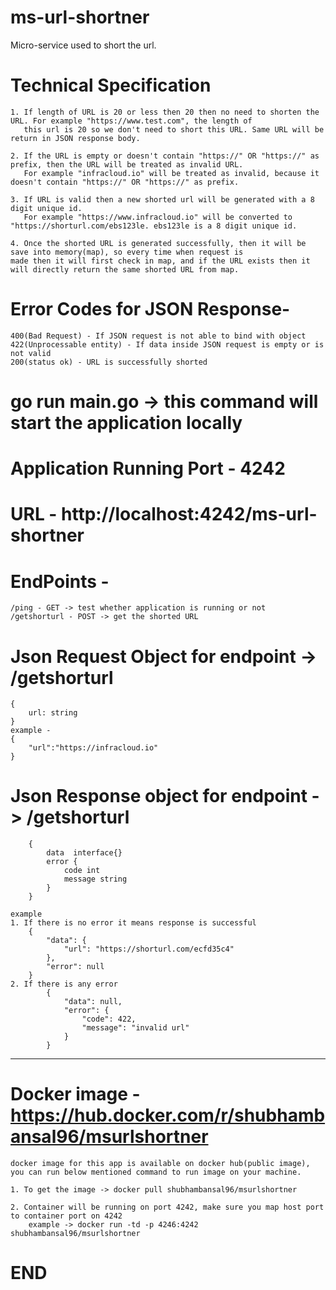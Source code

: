 # ms-url-shortner
Micro-service used to short the url.

# Technical Specification
    1. If length of URL is 20 or less then 20 then no need to shorten the URL. For example "https://www.test.com", the length of
       this url is 20 so we don't need to short this URL. Same URL will be return in JSON response body.
    
    2. If the URL is empty or doesn't contain "https://" OR "https://" as prefix, then the URL will be treated as invalid URL.
       For example "infracloud.io" will be treated as invalid, because it doesn't contain "https://" OR "https://" as prefix.

    3. If URL is valid then a new shorted url will be generated with a 8 digit unique id.
       For example "https://www.infracloud.io" will be converted to "https://shorturl.com/ebs123le. ebs123le is a 8 digit unique id.

    4. Once the shorted URL is generated successfully, then it will be save into memory(map), so every time when request is 
    made then it will first check in map, and if the URL exists then it will directly return the same shorted URL from map.

# Error Codes for JSON Response- 
    400(Bad Request) - If JSON request is not able to bind with object
    422(Unprocessable entity) - If data inside JSON request is empty or is not valid
    200(status ok) - URL is successfully shorted

# go run main.go -> this command will start the application locally

# Application Running Port - 4242

# URL - http://localhost:4242/ms-url-shortner

# EndPoints - 
    /ping - GET -> test whether application is running or not
    /getshorturl - POST -> get the shorted URL

# Json Request Object for endpoint -> /getshorturl 
    {
        url: string
    }
    example - 
    {
        "url":"https://infracloud.io"
    }
# Json Response object for endpoint - > /getshorturl 
        {
            data  interface{} 
            error {
                code int
                message string
            }      
        }

    example
    1. If there is no error it means response is successful
        {
            "data": {
                "url": "https://shorturl.com/ecfd35c4"
            },
            "error": null
        }
    2. If there is any error
            {
                "data": null,
                "error": {
                    "code": 422,
                    "message": "invalid url"
                }
            }
--------------------------------------------------------------------------------------------------------------
# Docker image - https://hub.docker.com/r/shubhambansal96/msurlshortner
    docker image for this app is available on docker hub(public image), you can run below mentioned command to run image on your machine.

    1. To get the image -> docker pull shubhambansal96/msurlshortner
                
    2. Container will be running on port 4242, make sure you map host port to container port on 4242
        example -> docker run -td -p 4246:4242 shubhambansal96/msurlshortner
                                            
# END